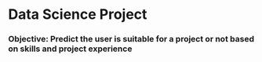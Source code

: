 <h1>Data Science Project</h1>
<h3>Objective: Predict the user is suitable for a project or not based on skills and project experience</h3>
